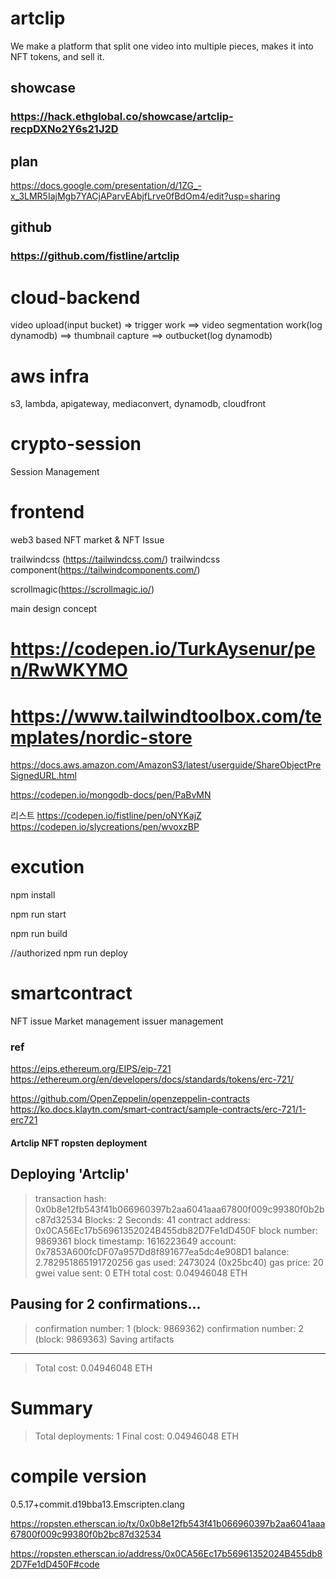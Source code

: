 # artclip
We make a platform that split one video into multiple pieces, makes it into NFT tokens, and sell it.


## showcase
### https://hack.ethglobal.co/showcase/artclip-recpDXNo2Y6s21J2D

## plan
https://docs.google.com/presentation/d/1ZG_-x_3LMR5IajMgb7YACjAParvEAbjfLrve0fBdOm4/edit?usp=sharing

## github
### https://github.com/fistline/artclip

# cloud-backend
video upload(input bucket) => trigger work ==> video segmentation work(log dynamodb) ==> thumbnail capture ==> outbucket(log dynamodb)

# aws infra
s3, lambda, apigateway, mediaconvert, dynamodb, cloudfront


# crypto-session
Session Management



# frontend
web3 based NFT market & NFT Issue

trailwindcss (https://tailwindcss.com/)
trailwindcss component(https://tailwindcomponents.com/)

scrollmagic(https://scrollmagic.io/)

main design concept
# https://codepen.io/TurkAysenur/pen/RwWKYMO
# https://www.tailwindtoolbox.com/templates/nordic-store

https://docs.aws.amazon.com/AmazonS3/latest/userguide/ShareObjectPreSignedURL.html

https://codepen.io/mongodb-docs/pen/PaBvMN

리스트
https://codepen.io/fistline/pen/oNYKajZ
https://codepen.io/slycreations/pen/wvoxzBP

# excution

npm install

npm run start

npm run build

//authorized
npm run deploy
# smartcontract
NFT issue
Market management
issuer management


### ref
https://eips.ethereum.org/EIPS/eip-721
https://ethereum.org/en/developers/docs/standards/tokens/erc-721/

https://github.com/OpenZeppelin/openzeppelin-contracts
https://ko.docs.klaytn.com/smart-contract/sample-contracts/erc-721/1-erc721

#### Artclip NFT ropsten deployment
Deploying 'Artclip'
   -------------------
   > transaction hash:    0x0b8e12fb543f41b066960397b2aa6041aaa67800f009c99380f0b2bc87d32534
   > Blocks: 2            Seconds: 41
   > contract address:    0x0CA56Ec17b56961352024B455db82D7Fe1dD450F
   > block number:        9869361
   > block timestamp:     1616223649
   > account:             0x7853A600fcDF07a957Dd8f891677ea5dc4e908D1
   > balance:             2.782951865191720256
   > gas used:            2473024 (0x25bc40)
   > gas price:           20 gwei
   > value sent:          0 ETH
   > total cost:          0.04946048 ETH

   Pausing for 2 confirmations...
   ------------------------------
   > confirmation number: 1 (block: 9869362)
   > confirmation number: 2 (block: 9869363)
   > Saving artifacts
   -------------------------------------
   > Total cost:          0.04946048 ETH

Summary
=======
> Total deployments:   1
> Final cost:          0.04946048 ETH


# compile version
0.5.17+commit.d19bba13.Emscripten.clang

https://ropsten.etherscan.io/tx/0x0b8e12fb543f41b066960397b2aa6041aaa67800f009c99380f0b2bc87d32534

https://ropsten.etherscan.io/address/0x0CA56Ec17b56961352024B455db82D7Fe1dD450F#code

